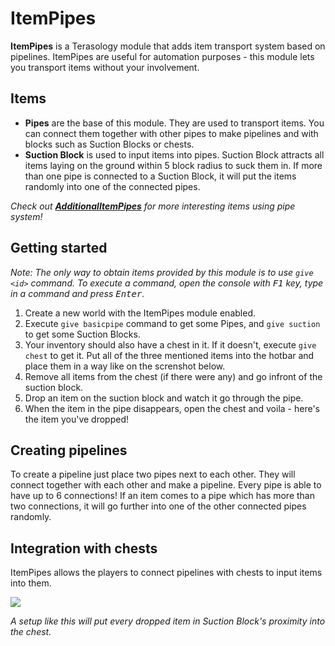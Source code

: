 # ItemPipes
**ItemPipes** is a Terasology module that adds item transport system based on pipelines. ItemPipes are useful for automation purposes - this module lets you transport items without your involvement.

## Items
  - **Pipes** are the base of this module. They are used to transport items. You can connect them together with other pipes to make pipelines and with blocks such as Suction Blocks or chests.
  - **Suction Block** is used to input items into pipes. Suction Block attracts all items laying on the ground within 5 block radius to suck them in. If more than one pipe is connected to a Suction Block, it will put the items randomly into one of the connected pipes.
  
_Check out **[AdditionalItemPipes](https://github.com/Terasology/AdditionalItemPipes)** for more interesting items using pipe system!_

## Getting started
_Note: The only way to obtain items provided by this module is to use `give <id>` command. To execute a command, open the console with <kbd>F1</kbd> key, type in a command and press <kbd>Enter</kbd>._

1. Create a new world with the ItemPipes module enabled.
2. Execute `give basicpipe` command to get some Pipes, and `give suction` to get some Suction Blocks.
3. Your inventory should also have a chest in it. If it doesn't, execute `give chest` to get it. Put all of the three mentioned items into the hotbar and place them in a way like on the screnshot below.
4. Remove all items from the chest (if there were any) and go infront of the suction block.
5. Drop an item on the suction block and watch it go through the pipe.
6. When the item in the pipe disappears, open the chest and voila - here's the item you've dropped!
  
## Creating pipelines
To create a pipeline just place two pipes next to each other. They will connect together with each other and make a pipeline. Every pipe is able to have up to 6 connections! If an item comes to a pipe which has more than two connections, it will go further into one of the other connected pipes randomly.

## Integration with chests
ItemPipes allows the players to connect pipelines with chests to input items into them.

![](https://user-images.githubusercontent.com/28996462/34639790-e94f8c18-f2e6-11e7-8c66-12589b3416f2.png)

_A setup like this will put every dropped item in Suction Block's proximity into the chest._
